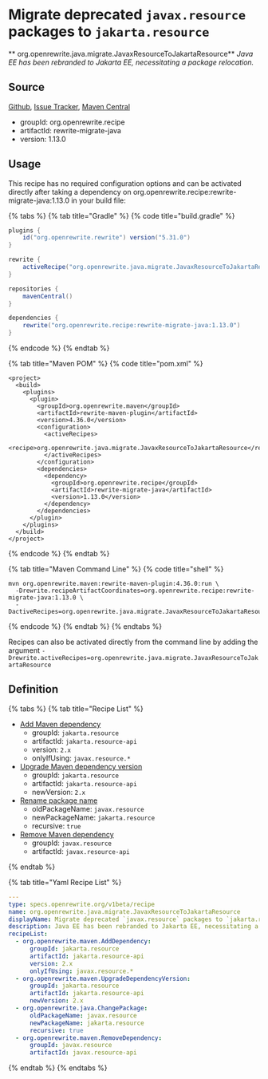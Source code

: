 # Migrate deprecated `javax.resource` packages to `jakarta.resource`

** org.openrewrite.java.migrate.JavaxResourceToJakartaResource**
_Java EE has been rebranded to Jakarta EE, necessitating a package relocation._

## Source

[Github](https://github.com/openrewrite/rewrite-migrate-java), [Issue Tracker](https://github.com/openrewrite/rewrite-migrate-java/issues), [Maven Central](https://search.maven.org/artifact/org.openrewrite.recipe/rewrite-migrate-java/1.13.0/jar)

* groupId: org.openrewrite.recipe
* artifactId: rewrite-migrate-java
* version: 1.13.0


## Usage

This recipe has no required configuration options and can be activated directly after taking a dependency on org.openrewrite.recipe:rewrite-migrate-java:1.13.0 in your build file:

{% tabs %}
{% tab title="Gradle" %}
{% code title="build.gradle" %}
```groovy
plugins {
    id("org.openrewrite.rewrite") version("5.31.0")
}

rewrite {
    activeRecipe("org.openrewrite.java.migrate.JavaxResourceToJakartaResource")
}

repositories {
    mavenCentral()
}

dependencies {
    rewrite("org.openrewrite.recipe:rewrite-migrate-java:1.13.0")
}
```
{% endcode %}
{% endtab %}

{% tab title="Maven POM" %}
{% code title="pom.xml" %}
```markup
<project>
  <build>
    <plugins>
      <plugin>
        <groupId>org.openrewrite.maven</groupId>
        <artifactId>rewrite-maven-plugin</artifactId>
        <version>4.36.0</version>
        <configuration>
          <activeRecipes>
            <recipe>org.openrewrite.java.migrate.JavaxResourceToJakartaResource</recipe>
          </activeRecipes>
        </configuration>
        <dependencies>
          <dependency>
            <groupId>org.openrewrite.recipe</groupId>
            <artifactId>rewrite-migrate-java</artifactId>
            <version>1.13.0</version>
          </dependency>
        </dependencies>
      </plugin>
    </plugins>
  </build>
</project>
```
{% endcode %}
{% endtab %}

{% tab title="Maven Command Line" %}
{% code title="shell" %}
```shell
mvn org.openrewrite.maven:rewrite-maven-plugin:4.36.0:run \
  -Drewrite.recipeArtifactCoordinates=org.openrewrite.recipe:rewrite-migrate-java:1.13.0 \
  -DactiveRecipes=org.openrewrite.java.migrate.JavaxResourceToJakartaResource
```
{% endcode %}
{% endtab %}
{% endtabs %}

Recipes can also be activated directly from the command line by adding the argument `-Drewrite.activeRecipes=org.openrewrite.java.migrate.JavaxResourceToJakartaResource`

## Definition

{% tabs %}
{% tab title="Recipe List" %}
* [Add Maven dependency](../../maven/adddependency.md)
  * groupId: `jakarta.resource`
  * artifactId: `jakarta.resource-api`
  * version: `2.x`
  * onlyIfUsing: `javax.resource.*`
* [Upgrade Maven dependency version](../../maven/upgradedependencyversion.md)
  * groupId: `jakarta.resource`
  * artifactId: `jakarta.resource-api`
  * newVersion: `2.x`
* [Rename package name](../../java/changepackage.md)
  * oldPackageName: `javax.resource`
  * newPackageName: `jakarta.resource`
  * recursive: `true`
* [Remove Maven dependency](../../maven/removedependency.md)
  * groupId: `javax.resource`
  * artifactId: `javax.resource-api`

{% endtab %}

{% tab title="Yaml Recipe List" %}
```yaml
---
type: specs.openrewrite.org/v1beta/recipe
name: org.openrewrite.java.migrate.JavaxResourceToJakartaResource
displayName: Migrate deprecated `javax.resource` packages to `jakarta.resource`
description: Java EE has been rebranded to Jakarta EE, necessitating a package relocation.
recipeList:
  - org.openrewrite.maven.AddDependency:
      groupId: jakarta.resource
      artifactId: jakarta.resource-api
      version: 2.x
      onlyIfUsing: javax.resource.*
  - org.openrewrite.maven.UpgradeDependencyVersion:
      groupId: jakarta.resource
      artifactId: jakarta.resource-api
      newVersion: 2.x
  - org.openrewrite.java.ChangePackage:
      oldPackageName: javax.resource
      newPackageName: jakarta.resource
      recursive: true
  - org.openrewrite.maven.RemoveDependency:
      groupId: javax.resource
      artifactId: javax.resource-api

```
{% endtab %}
{% endtabs %}
